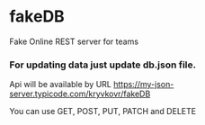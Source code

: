 # fakeDB
Fake Online REST server for teams

### For updating data just update db.json file.

Api will be available by URL https://my-json-server.typicode.com/kryvkovr/fakeDB

You can use GET, POST, PUT, PATCH and DELETE
